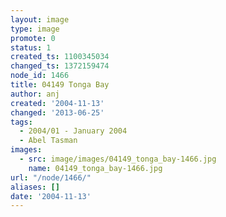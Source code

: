 ```yaml
---
layout: image
type: image
promote: 0
status: 1
created_ts: 1100345034
changed_ts: 1372159474
node_id: 1466
title: 04149 Tonga Bay
author: anj
created: '2004-11-13'
changed: '2013-06-25'
tags:
  - 2004/01 - January 2004
  - Abel Tasman
images:
  - src: image/images/04149_tonga_bay-1466.jpg
    name: 04149_tonga_bay-1466.jpg
url: "/node/1466/"
aliases: []
date: '2004-11-13'
---
```


